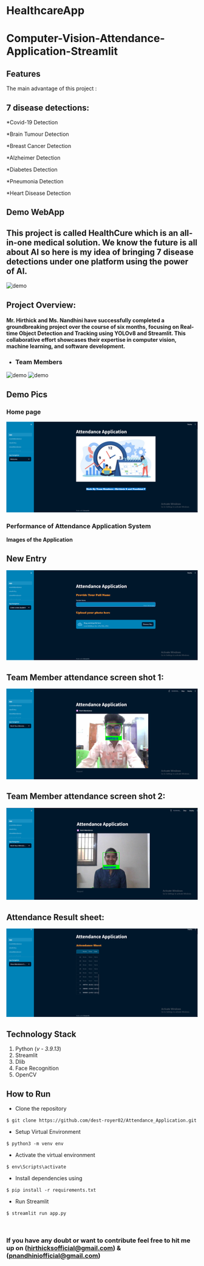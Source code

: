 # HealthcareApp

# Computer-Vision-Attendance-Application-Streamlit</br>
## Features
The main advantage of this project :
## 7 disease detections:
*Covid-19 Detection</br>

*Brain Tumour Detection</br>

*Breast Cancer Detection</br>

*Alzheimer Detection</br>

*Diabetes Detection</br>

*Pneumonia Detection</br>

*Heart Disease Detection
</br>

## Demo WebApp

## This project is called HealthCure which is an all-in-one medical solution. We know the future is all about AI so here is my idea of bringing 7 disease detections under one platform using the power of AI. 
 ![demo](https://media.giphy.com/media/v1.Y2lkPTc5MGI3NjExdzBpOXR4eGtoNm5yYWdiNXEyYzIwenpyMTEwdHBhZDVxcGt6ZjI0ayZlcD12MV9pbnRlcm5hbF9naWZfYnlfaWQmY3Q9Zw/KzF8DYXcAutCgi1G0r/giphy.gif)


## Project Overview:

#### Mr. Hirthick and Ms. Nandhini have successfully completed a groundbreaking project over the course of six months, focusing on Real-time Object Detection and Tracking using YOLOv8 and Streamlit. This collaborative effort showcases their expertise in computer vision, machine learning, and software development.

- ### Team Members
![demo](https://media.giphy.com/media/v1.Y2lkPTc5MGI3NjExMnBuZXZ0aGhqNTFtd3Q0MnBrbXUwcjBjNjI4M3JqcTFkaGw4eXdoeSZlcD12MV9pbnRlcm5hbF9naWZfYnlfaWQmY3Q9Zw/wXFdM9bohG4bqK2qOT/giphy.gif
)
![demo](https://media.giphy.com/media/v1.Y2lkPTc5MGI3NjExem4zOGJrdml6Y2J6bXBkeGk1MzdnN2ljeHA2NGM3OTFnOTF5ajFxdiZlcD12MV9pbnRlcm5hbF9naWZfYnlfaWQmY3Q9Zw/aYKfK57T7t8Ndraf66/giphy.gif)
                                                                           
## Demo Pics

### Home page

<img src="https://github.com/Hirthick6/Computer-Vision-Attendance-Application-Streamlit/blob/main/output/home.png">

### Performance of Attendance Application System

**Images of the Application**</br>
## New Entry
<img src="https://github.com/Hirthick6/Computer-Vision-Attendance-Application-Streamlit/blob/main/output/New%20entry.png">
</br>

## Team Member attendance screen shot 1:
<img src="https://github.com/Hirthick6/Computer-Vision-Attendance-Application-Streamlit/blob/main/output/hirthick.png">
</br>

## Team Member attendance screen shot 2:
<img src="https://github.com/Hirthick6/Computer-Vision-Attendance-Application-Streamlit/blob/main/output/nandhini.png">
</br>

## Attendance Result sheet:
<img src="https://github.com/Hirthick6/Computer-Vision-Attendance-Application-Streamlit/blob/main/output/attendance%20sheet.png">
</br>

## Technology Stack
1. Python (*v - 3.9.13*)
2. Streamlit
3. Dlib
4. Face Recognition
5. OpenCV </br>

## How to Run
* Clone the repository

```
$ git clone https://github.com/dest-royer02/Attendance_Application.git
```
* Setup Virtual Environment

```
$ python3 -m venv env
```
* Activate the virtual environment

```
$ env\Scripts\activate
```
* Install dependencies using

```
$ pip install -r requirements.txt
```
* Run Streamlit

```
$ streamlit run app.py
```
</br>

###  If you have any doubt or want to contribute feel free to hit me up on (hirthicksofficial@gmail.com) & (pnandhiniofficial@gmail.com)





